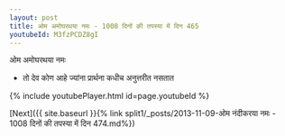 ```yaml
---
layout: post
title: ओम अमोघरथया नमः - 1008 दिनों की तपस्या में दिन 465
youtubeId: M3fzPCDZ8gI
---
```

 
 
 ओम अमोघरथया नमः  
 
 -  तो देव कोण आहे ज्यांना प्रार्थना कधीच अनुत्तरीत नसतात 
 
  
 
  
 
 
 
 
 
 


{% include youtubePlayer.html id=page.youtubeId %}
 
[Next]({{ site.baseurl }}{% link  split1/_posts/2013-11-09-ओम नंदीकरया नमः - 1008 दिनों की तपस्या में दिन 474.md%})
 
